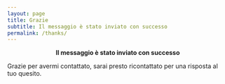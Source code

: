 ```yaml
---
layout: page
title: Grazie
subtitle: Il messaggio è stato inviato con successo
permalink: /thanks/
---
```


<center><b>Il messaggio è stato inviato con successo</b></center>   

Grazie per avermi contattato, sarai presto ricontattato per una risposta al tuo quesito.
